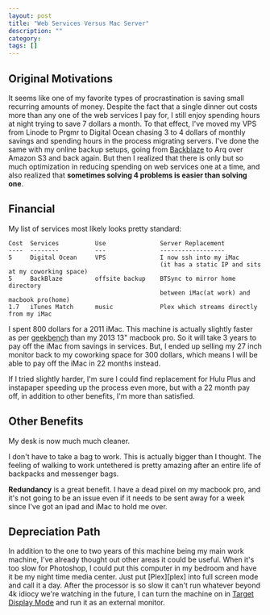 ```yaml
---
layout: post
title: "Web Services Versus Mac Server"
description: ""
category: 
tags: []
---
```



## Original Motivations

It seems like one of my favorite types of procrastination is saving small recurring amounts of money. Despite the fact that a single dinner out costs more than any one of the web services I pay for, I still enjoy spending hours at night trying to save 7 dollars a month. To that effect, I've moved my VPS from Linode to Prgmr to Digital Ocean chasing 3 to 4 dollars of monthly savings and spending hours in the process migrating servers. I've done the same with my online backup setups, going from [Backblaze][backblaze] to Arq over Amazon S3 and back again. But then I realized that there is only but so much optimization in reducing spending on web services one at a time, and also realized that **sometimes solving 4 problems is easier than solving one**.

## Financial

My list of services most likely looks pretty standard:

    Cost  Services          Use               Server Replacement
    ----  --------          ---               ------------------
    5     Digital Ocean     VPS               I now ssh into my iMac 
                                              (it has a static IP and sits at my coworking space)
    5     BackBlaze         offsite backup    BTSync to mirror home directory 
                                              between iMac(at work) and macbook pro(home)
    1.7   iTunes Match      music             Plex which streams directly from my iMac


I spent 800 dollars for a 2011 iMac. This machine is actually slightly faster as per [geekbench][geekbench] than my 2013 13" macbook pro. So it will take 3 years to pay off the iMac from savings in services. But, I ended up selling my 27 inch monitor back to my coworking space for 300 dollars, which means I will be able to pay off the iMac in 22 months instead. 

If I tried slightly harder, I'm sure I could find replacement for Hulu Plus and instapaper speeding up the process even more, but with a 22 month pay off, in addition to other benefits, I'm more than satisfied.

## Other Benefits

My desk is now much much cleaner.

I don't have to take a bag to work. This is actually bigger than I thought. The feeling of walking to work untethered is pretty amazing after an entire life of backpacks and messenger bags.

**Redundancy** is a great benefit. I have a dead pixel on my macbook pro, and it's not going to be an issue even if it needs to be sent away for a week since I've got an ipad and iMac to hold me over.

## Depreciation Path

In addition to the one to two years of this machine being my main work machine, I've already thought out other areas it could be useful. When it's too slow for Photoshop, I could put this computer in my bedroom and have it be my night time media center. Just put [Plex][plex] into full screen mode and call it a day. After the processor is so slow it can't run whatever beyond 4k idiocy we're watching in the future, I can turn the machine on in [Target Display Mode][tdm] and run it as an external monitor.

[backblaze]: https://www.backblaze.com/
[geekbench]: http://browser.primatelabs.com/mac-benchmarks
[arq]: http://www.haystacksoftware.com/arq/
[tdm]: http://support.apple.com/en-us/HT3924


